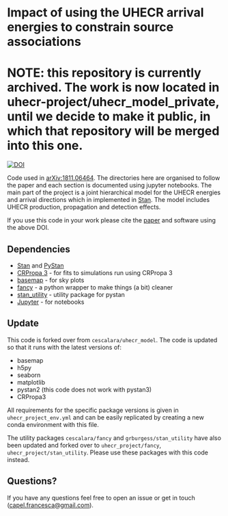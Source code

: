 # Impact of using the UHECR arrival energies to constrain source associations

# NOTE: this repository is currently archived. The work is now located in uhecr-project/uhecr_model_private, until we decide to make it public, in which that repository will be merged into this one.

[![DOI](https://zenodo.org/badge/166797043.svg)](https://zenodo.org/badge/latestdoi/166797043)

Code used in [arXiv:1811.06464](https://arxiv.org/abs/1811.06464). The directories here are organised to follow the paper and 
each section is documented using jupyter notebooks. The main part of the project is a joint hierarchical model for the UHECR 
energies and arrival directions which in implemented in [Stan](https://mc-stan.org). The model includes UHECR production, 
propagation and detection effects.

If you use this code in your work please cite the [paper](https://arxiv.org/abs/1811.06464) and software using the above DOI.

## Dependencies

* [Stan](https://mc-stan.org) and [PyStan](https://pystan2.readthedocs.io/en/latest/)
* [CRPropa 3](https://github.com/CRPropa/CRPropa3) - for fits to simulations run using CRPropa 3
* [basemap](https://matplotlib.org/basemap/users/installing.html) - for sky plots
* [fancy](https://github.com/cescalara/fancy) - a python wrapper to make things (a bit) cleaner
* [stan_utility](https://github.com/grburgess/stan_utility) - utility package for pystan
* [Jupyter](https://jupyter.org) - for notebooks

## Update

This code is forked over from `cescalara/uhecr_model`. The code is updated so that it runs with the latest versions of:
- basemap
- h5py
- seaborn
- matplotlib
- pystan2 (this code does not work with pystan3)
- CRPropa3

All requirements for the specific package versions is given in `uhecr_project_env.yml` and can be easily replicated by creating a new conda environment
with this file. 

The utility packages `cescalara/fancy` and `grburgess/stan_utility` have also been updated and forked over to `uhecr_project/fancy`, `uhecr_project/stan_utility`. 
Please use these packages with this code instead.

## Questions?

If you have any questions feel free to open an issue or get in touch (capel.francesca@gmail.com).
